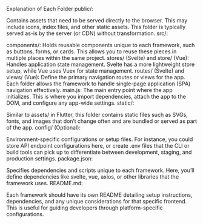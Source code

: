 Explanation of Each Folder
public/:

Contains assets that need to be served directly to the browser. This may include icons, index files, and other static assets. This folder is typically served as-is by the server (or CDN) without transformation.
src/:

components/: Holds reusable components unique to each framework, such as buttons, forms, or cards. This allows you to reuse these pieces in multiple places within the same project.
stores/ (Svelte) and store/ (Vue): Handles application state management. Svelte has a more lightweight store setup, while Vue uses Vuex for state management.
routes/ (Svelte) and views/ (Vue): Define the primary navigation routes or views for the app. Each folder allows the framework to handle single-page application (SPA) navigation effectively.
main.js: The main entry point where the app initializes. This is where you import dependencies, attach the app to the DOM, and configure any app-wide settings.
static/:

Similar to assets/ in Flutter, this folder contains static files such as SVGs, fonts, and images that don’t change often and are bundled or served as part of the app.
config/ (Optional):

Environment-specific configurations or setup files. For instance, you could store API endpoint configurations here, or create .env files that the CLI or build tools can pick up to differentiate between development, staging, and production settings.
package.json:

Specifies dependencies and scripts unique to each framework. Here, you’ll define dependencies like svelte, vue, axios, or other libraries that the framework uses.
README.md:

Each framework should have its own README detailing setup instructions, dependencies, and any unique considerations for that specific frontend. This is useful for guiding developers through platform-specific configurations.